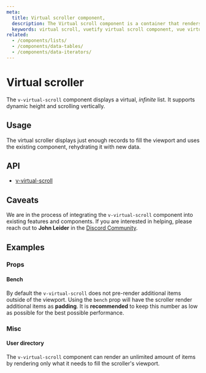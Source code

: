 ```yaml
---
meta:
  title: Virtual scroller component,
  description: The Virtual scroll component is a container that renders only visible elements. It is useful when in need to display large amount of uniform data.,
  keywords: virtual scroll, vuetify virtual scroll component, vue virtual scroll component, v-virtual-scroll component
related:
  - /components/lists/
  - /components/data-tables/
  - /components/data-iterators/
---
```


# Virtual scroller

The `v-virtual-scroll` component displays a virtual, _infinite_ list. It supports dynamic height and scrolling vertically.

<entry-ad />

## Usage

The virtual scroller displays just enough records to fill the viewport and uses the existing component, rehydrating it with new data.

<usage name="v-virtual-scroll" />

## API

- [v-virtual-scroll](/api/v-virtual-scroll)

<api-section page="components/virtual-scroller" />

## Caveats

<alert type="info">

We are in the process of integrating the `v-virtual-scroll` component into existing features and components. If you are interested in helping, please reach out to **John Leider** in the [Discord Community](https://community.vuetifyjs.com).

</alert>

## Examples

### Props

#### Bench

By default the `v-virtual-scroll` does not pre-render additional items outside of the viewport. Using the `bench` prop will have the scroller render additional items as **padding**. It is **recommended** to keep this number as low as possible for the best possible performance.

<example file="v-virtual-scroll/prop-bench" />

### Misc

#### User directory

The `v-virtual-scroll` component can render an unlimited amount of items by rendering only what it needs to fill the scroller's viewport.

<example file="v-virtual-scroll/misc-user-directory" />

<backmatter />
